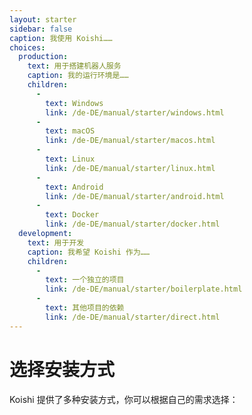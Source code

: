 ```yaml
---
layout: starter
sidebar: false
caption: 我使用 Koishi……
choices:
  production:
    text: 用于搭建机器人服务
    caption: 我的运行环境是……
    children:
      - 
        text: Windows
        link: /de-DE/manual/starter/windows.html
      - 
        text: macOS
        link: /de-DE/manual/starter/macos.html
      - 
        text: Linux
        link: /de-DE/manual/starter/linux.html
      - 
        text: Android
        link: /de-DE/manual/starter/android.html
      - 
        text: Docker
        link: /de-DE/manual/starter/docker.html
  development:
    text: 用于开发
    caption: 我希望 Koishi 作为……
    children:
      - 
        text: 一个独立的项目
        link: /de-DE/manual/starter/boilerplate.html
      - 
        text: 其他项目的依赖
        link: /de-DE/manual/starter/direct.html
---
```


# 选择安装方式

Koishi 提供了多种安装方式，你可以根据自己的需求选择：
